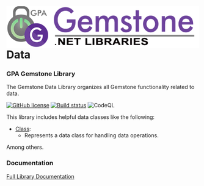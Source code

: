 <img align="right" src="img/gemstone-wide-600.png" alt="gemstone logo">

# Data
### GPA Gemstone Library

The Gemstone Data Library organizes all Gemstone functionality related to data.

[![GitHub license](https://img.shields.io/github/license/gemstone/data?color=4CC61E)](https://github.com/gemstone/data/blob/master/LICENSE)
[![Build status](https://ci.appveyor.com/api/projects/status/5wt0fjmv57wsne81?svg=true)](https://ci.appveyor.com/project/ritchiecarroll/data)
![CodeQL](https://github.com/gemstone/data/workflows/CodeQL/badge.svg)

This library includes helpful data classes like the following:

* [Class](https://gemstone.github.io/data/help/html/T_gemstone_data_Class.htm):
  * Represents a data class for handling data operations.

Among others.

### Documentation
[Full Library Documentation](https://gemstone.github.io/data/help)
